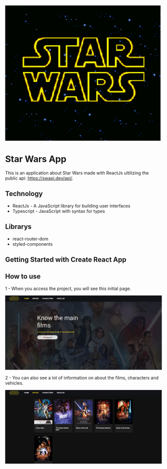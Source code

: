 ![Logo of the project](https://github.com/eduardorocham/star-wars-app/blob/main/src/assets/readme/star-wars-logo-gif.gif)

# Star Wars App

This is an application about Star Wars made with ReactJs ultilizing the public api: https://swapi.dev/api/.

## Technology
* ReactJs - A JavaScript library for building user interfaces
* Typescript - JavaScript with syntax for types

## Librarys
* react-router-dom
* styled-components

## Getting Started with Create React App

## How to use
1 - When you access the project, you will see this initial page.

![Homepage](https://github.com/eduardorocham/star-wars-app/blob/main/src/assets/readme/homepage.png)

2 - You can also see a lot of information on about the films, characters and vehicles.

![filmspage](https://github.com/eduardorocham/star-wars-app/blob/main/src/assets/readme/films-page.png)
